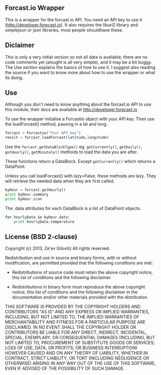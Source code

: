 ## Forcast.io Wrapper

This is a wrapper for the forcast.io API.  You need an API key to use it (http://developer.forecast.io).  It also requires the liburl2 library and simplejson or json libraries, most people shouldhave these.


## Diclaimer
This is only a very initial version so not all data is available, there are no code comments yet (alought is all very simple), and it may be a bit buggy.  The Use section explains the basics of how to use it.  I suggest also reading the source if you want to know more about how to use the wrapper or what its doing.


## Use

Although you don't need to know anything about the forcast.io API to use this module, their docs are available at http://developer.forecast.io


To use the wrapper initialise a Forcastio object with your API key. Then use the loadForcast() method, passing in a lat and long.


```python
forcast = Forcastio("Your API key")
result = forcast.loadForcast(latitude,longitude)
```

Use the `forcast.getDataBlockType()` eg. `getCurrently()`, `getDaily()`, `getHourly()`, `getMinutely()` methods to load the data you are after.

These functions return a DataBlock. Except `getCurrently()` which returns a DataPoint.

Unless you call loadForcast() with lazy=False, these methods are lazy.  They will retrieve the needed data when they are first called.


```python
byHour = forcast.getHourly()
print byHour.summary
print byHour.icon
```

The .data attributes for each DataBlock is a list of DataPoint objects.

```python
for hourlyData in byHour.data:
    print hourlyData.temperature
```


## License (BSD 2-clause)

Copyright (c) 2013, Ze'ev Gilovitz
All rights reserved.

Redistribution and use in source and binary forms, with or without modification, are permitted provided that the following conditions are met:

* Redistributions of source code must retain the above copyright notice, this list of conditions and the following disclaimer.

* Redistributions in binary form must reproduce the above copyright notice, this list of conditions and the following disclaimer in the documentation and/or other materials provided with the distribution.


THIS SOFTWARE IS PROVIDED BY THE COPYRIGHT HOLDERS AND CONTRIBUTORS "AS IS" AND ANY EXPRESS OR IMPLIED WARRANTIES, INCLUDING, BUT NOT LIMITED TO, THE IMPLIED WARRANTIES OF MERCHANTABILITY AND FITNESS FOR A PARTICULAR PURPOSE ARE DISCLAIMED. IN NO EVENT SHALL THE COPYRIGHT HOLDER OR CONTRIBUTORS BE LIABLE FOR ANY DIRECT, INDIRECT, INCIDENTAL, SPECIAL, EXEMPLARY, OR CONSEQUENTIAL DAMAGES (INCLUDING, BUT NOT LIMITED TO, PROCUREMENT OF SUBSTITUTE GOODS OR SERVICES; LOSS OF USE, DATA, OR PROFITS; OR BUSINESS INTERRUPTION) HOWEVER CAUSED AND ON ANY THEORY OF LIABILITY, WHETHER IN CONTRACT, STRICT LIABILITY, OR TORT (INCLUDING NEGLIGENCE OR OTHERWISE) ARISING IN ANY WAY OUT OF THE USE OF THIS SOFTWARE, EVEN IF ADVISED OF THE POSSIBILITY OF SUCH DAMAGE.

